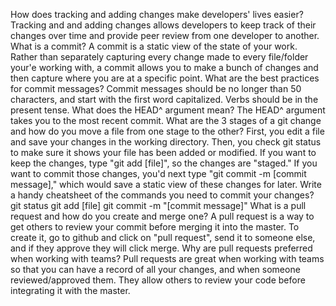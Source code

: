 How does tracking and adding changes make developers' lives easier?
Tracking and and adding changes allows developers to keep track of their changes over time and provide peer review from one developer to another.
What is a commit?
A commit is a static view of the state of your work. Rather than separately capturing every change made to every file/folder your'e working with, a commit allows you to make a bunch of changes and then capture where you are at a specific point.
What are the best practices for commit messages?
Commit messages should be no longer than 50 characters, and start with the first word capitalized. Verbs should be in the present tense.
What does the HEAD^ argument mean?
The HEAD^ argument takes you to the most recent commit.
What are the 3 stages of a git change and how do you move a file from one stage to the other?
First, you edit a file and save your changes in the working directory. Then, you check git status to make sure it shows your file has been added or modified. If you want to keep the changes, type "git add [file]", so the changes are "staged." If you want to commit those changes, you'd next type "git commit -m [commit message]," which would save a static view of these changes for later.
Write a handy cheatsheet of the commands you need to commit your changes?
git status
git add [file]
git commit -m "[commit message]"
What is a pull request and how do you create and merge one?
A pull request is a way to get others to review your commit before merging it into the master. To create it, go to github and click on "pull request", send it to someone else, and if they approve they will click merge.
Why are pull requests preferred when working with teams?
Pull requests are great when working with teams so that you can have a record of all your changes, and when someone reviewed/approved them. They allow others to review your code before integrating it with the master.